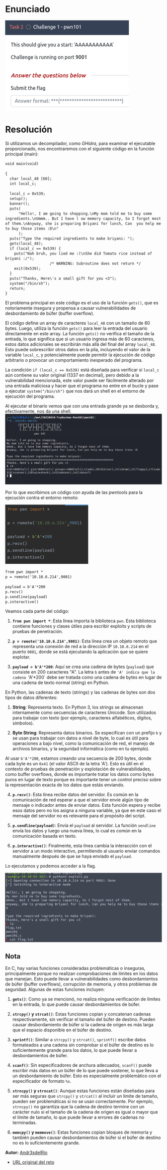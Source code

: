 # Enunciado
![Imagen01](01.png)
# Resolución

Si utilizamos un decompilador, como *GHidra*, para examinar el ejecutable proporcionado, nos encontraremos con el siguiente código en la función principal (main):

~~~
void main(void)

{
  char local_48 [60];
  int local_c;
  
  local_c = 0x539;
  setup();
  banner();
  puts(
      "Hello!, I am going to shopping.\nMy mom told me to buy some ingredients.\nUmmm.. But I have l ow memory capacity, So I forgot most of them.\nAnyway, she is preparing Briyani for lunch, Can  you help me to buy those items :D\n"
      );
  puts("Type the required ingredients to make briyani: ");
  gets(local_48);
  if (local_c == 0x539) {
    puts("Nah bruh, you lied me :(\nShe did Tomato rice instead of briyani :/");
                    /* WARNING: Subroutine does not return */
    exit(0x539);
  }
  puts("Thanks, Here\'s a small gift for you <3");
  system("/bin/sh");
  return;
}
~~~
El problema principal en este código es el uso de la función `gets()`, que es notoriamente insegura y propensa a causar vulnerabilidades de desbordamiento de búfer (buffer overflow).

El código define un array de caracteres `local_48` con un tamaño de 60 bytes. Luego, utiliza la función `gets()` para leer la entrada del usuario directamente en este array. La función `gets()` no verifica el tamaño de la entrada, lo que significa que si un usuario ingresa más de 60 caracteres, estos datos adicionales se escribirán más allá del final del array `local_48`. Esto puede sobrescribir otros datos en la pila, incluyendo el valor de la variable `local_c`, y potencialmente puede permitir la ejecución de código arbitrario o provocar un comportamiento inesperado del programa.

La condición `if (local_c == 0x539)` está diseñada para verificar si `local_c` aún contiene su valor original (1337 en decimal), pero debido a la vulnerabilidad mencionada, este valor puede ser fácilmente alterado por una entrada maliciosa y hacer que el programa no entre en el bucle y pase a ejecutar `system("/bin/sh")` que nos dará un shell en el entorno de ejecución del programa.


Al ejecutar el binario vemos que con una entrada grande ya se desborda y, efectivamente, nos da una shell.
![](02.png)

Por lo que escribimos un código con ayuda de las pwntools para la ejecución contra el entorno remoto:

![](03.png)


~~~
from pwn import *
p = remote('10.10.6.214',9001)

payload = b'A'*200
p.recv()
p.sendline(payload)
p.interactive()
~~~
Veamos cada parte del código:

1. **`from pwn import *`**: Esta línea importa la biblioteca `pwn`. Esta biblioteca contiene funciones y clases útiles para escribir exploits y scripts de pruebas de penetración.

2. **`p = remote('10.10.6.214',9001)`**: Esta línea crea un objeto remoto que representa una conexión de red a la dirección IP `10.10.6.214` en el puerto `9001`, donde se está ejecutando la aplicación que se quiere explotar.

3. **`payload = b'A'*200`**: Aquí se crea una cadena de bytes (`payload`) que consiste en 200 caracteres "A". La letra `b` antes de `'A' indica que la cadena `'A'*200` debe ser tratada como una cadena de bytes en lugar de una cadena de texto normal (string) en Python.

En Python, las cadenas de texto (strings) y las cadenas de bytes son dos tipos de datos diferentes:

1. **String**: Representa texto. En Python 3, los strings se almacenan internamente como secuencias de caracteres Unicode. Son utilizados para trabajar con texto (por ejemplo, caracteres alfabéticos, dígitos, símbolos).

2. **Byte String**: Representa datos binarios. Se especifican con un prefijo `b` y se usan para trabajar con datos a nivel de byte, lo cual es útil para operaciones a bajo nivel, como la comunicación de red, el manejo de archivos binarios, y la seguridad informática (como en tu ejemplo).

Al usar `b'A'*200`, estamos creando una secuencia de 200 bytes, donde cada byte es un `0x41` (el valor ASCII de la letra 'A'). Esto es útil en el contexto de pruebas de penetración y explotación de vulnerabilidades, como buffer overflows, donde es importante tratar los datos como bytes puros en lugar de texto porque es importante tener un control preciso sobre la representación exacta de los datos que estás enviando.

4. **`p.recv()`**: Esta línea recibe datos del servidor. Es común en la comunicación de red esperar a que el servidor envíe algún tipo de mensaje o indicador antes de enviar datos. Esta función espera y recibe esos datos pero no los asigna a ninguna variable, ya que en este caso el mensaje del servidor no es relevante para el propósito del script.

5. **`p.sendline(payload)`**: Envía el `payload` al servidor. La función `sendline` envía los datos y luego una nueva línea, lo cual es común en la comunicación basada en texto.

6. **`p.interactive()`**: Finalmente, esta línea cambia la interacción con el servidor a un modo interactivo, permitiendo al usuario enviar comandos manualmente después de que se haya enviado el `payload`.


Lo ejecutamos y podemos acceder a la flag.

![](04.png)

## Nota 
En C, hay varias funciones consideradas problemáticas o inseguras, principalmente porque no realizan comprobaciones de límites en los datos que manejan. Esto puede llevar a vulnerabilidades como desbordamientos de búfer (buffer overflows), corrupción de memoria, y otros problemas de seguridad. Algunas de estas funciones incluyen:

1. **`gets()`**: Como ya se mencionó, no realiza ninguna verificación de límites en la entrada, lo que puede causar desbordamientos de búfer.

2. **`strcpy()` y `strcat()`**: Estas funciones copian y concatenan cadenas respectivamente, sin verificar el tamaño del búfer de destino. Pueden causar desbordamiento de búfer si la cadena de origen es más larga que el espacio disponible en el búfer de destino.

3. **`sprintf()`**: Similar a `strcpy()` y `strcat()`, `sprintf()` escribe datos formateados a una cadena sin comprobar si el búfer de destino es lo suficientemente grande para los datos, lo que puede llevar a desbordamientos de búfer.

4. **`scanf()`**: Sin especificadores de anchura adecuados, `scanf()` puede escribir más datos en un búfer de lo que puede sostener, lo que lleva a un desbordamiento de búfer. Esto es especialmente problemático con el especificador de formato `%s`.

5. **`strncpy()` y `strncat()`**: Aunque estas funciones están diseñadas para ser más seguras que `strcpy()` y `strcat()` al incluir un límite de tamaño, pueden ser problemáticas si no se usan correctamente. Por ejemplo, `strncpy()` no garantiza que la cadena de destino termine con un carácter nulo si el tamaño de la cadena de origen es igual o mayor que el límite de tamaño, lo que puede llevar a errores de cadenas no terminadas.

6. **`memcpy()` y `memmove()`**: Estas funciones copian bloques de memoria y también pueden causar desbordamientos de búfer si el búfer de destino no es lo suficientemente grande.

 
**Autor:** [Andr3sdelRio](https://twitter.com/Andr3sdelRio) 

- [URL original del reto](https://tryhackme.com/room/pwn101) 
 

